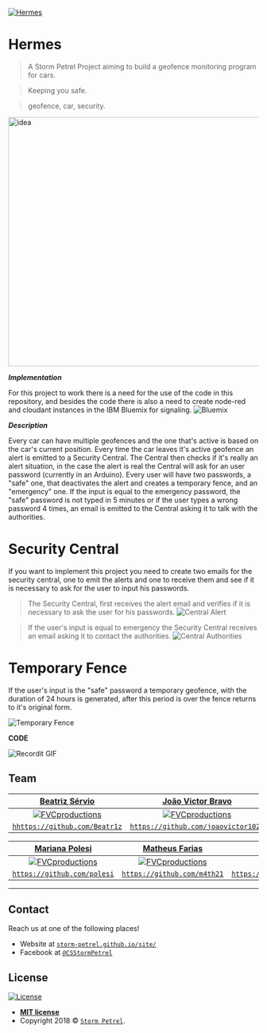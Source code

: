 <a href="https://storm-petrel.github.io/site/"><img src="https://raw.githubusercontent.com/Storm-Petrel/Hermes/master/Media/logo.png" title="Hermes" alt="Hermes"></a>

# Hermes

> A Storm Petrel Project aiming to build a geofence monitoring program for cars.

> Keeping you safe.

> geofence, car, security.

<img src="https://raw.githubusercontent.com/Storm-Petrel/Hermes/master/Media/hermes.gif" title="Idea" alt="idea" height="500" width="600">

***Implementation***

For this project to work there is a need for the use of the code in this repository, and besides the code there is also a need to create node-red and cloudant instances in the IBM Bluemix for signaling.
![Bluemix](https://github.com/Storm-Petrel/Hermes/blob/master/Media/node-red.png)

***Description***

Every car can have multiple geofences and the one that's active is based on the car's current position.
Every time the car leaves it's active geofence an alert is emitted to a Security Central. The Central then checks if it's really an
alert situation, in the case the alert is real the Central will ask for an user password (currently in an Arduino).
Every user will have two passwords, a "safe" one, that deactivates the alert and creates a temporary fence, and an "emergency" one.
If the input is equal to the emergency password, the "safe" password is not typed in 5 minutes or if the user types a wrong password
4 times, an email is emitted to the Central asking it to talk with the authorities.

# Security Central
If you want to implement this project you need to create two emails for the security central, one to emit the alerts and one to receive them and see if it is necessary to ask for the user to input his passwords.

>The Security Central, first receives the alert email and verifies if it is necessary to ask the user for his passwords.
![Central Alert](https://raw.githubusercontent.com/Storm-Petrel/Hermes/master/Media/Central-Alerta.gif)

>If the user's input is equal to emergency the Security Central receives an email asking it to contact the authorities.
![Central Authorities](https://raw.githubusercontent.com/Storm-Petrel/Hermes/master/Media/Central-Autoridades.gif)

# Temporary Fence
If the user's input is the "safe" password a temporary geofence, with the duration of 24 hours is generated, after this period is over the fence returns to it's original form.

![Temporary Fence](https://raw.githubusercontent.com/Storm-Petrel/Hermes/master/Media/temporary-fence.gif)

**CODE**

![Recordit GIF](http://g.recordit.co/Rw5bXM5S20.gif)


## Team

| <a href="https://github.com/Beatr1z" target="_blank">**Beatriz Sérvio**</a> | <a href="https://github.com/joaovictor1020" target="_blank">**João Victor Bravo**</a> | <a href="https://github.com/leon13344" target="_blank">**Leonardo Rodrigues**</a> |
| :---: |:---:| :---:|
| [![FVCproductions](https://avatars1.githubusercontent.com/u/40302576?v=3&s=200)](https://github.com/Beatr1z)    | [![FVCproductions](https://avatars0.githubusercontent.com/u/39501506?v=3&s=200)](https://github.com/joaovictor1020) | [![FVCproductions](https://avatars3.githubusercontent.com/u/40325429?v=3&s=200)](http://fvcproductions.com)  |
| <a href="https://github.com/Beatr1z" target="_blank">`hhttps://github.com/Beatr1z`</a> | <a href="https://github.com/joaovictor1020" target="_blank">`https://github.com/joaovictor1020`</a> | <a href="https://github.com/leon13344" target="_blank">`https://github.com/leon13344`</a> |

| <a href="https://github.com/polesi" target="_blank">**Mariana Polesi**</a> | <a href="https://github.com/m4th21" target="_blank">**Matheus Farias**</a> | <a href="https://github.com/tiagovalenca" target="_blank">**Tiago Valença**</a> |
| :---: |:---:| :---:|
| [![FVCproductions](https://avatars2.githubusercontent.com/u/40322420?v=3&s=200)](http://fvcproductions.com)    | [![FVCproductions](https://avatars0.githubusercontent.com/u/38105118?v=3&s=200)](https://github.com/m4th21) | [![FVCproductions](https://avatars2.githubusercontent.com/u/36921610?v=3&s=200)](https://github.com/tiagovalenca)  |
| <a href="https://github.com/polesi" target="_blank">`https://github.com/polesi`</a> | <a href="https://github.com/m4th21" target="_blank">`https://github.com/m4th21`</a> | <a href="https://github.com/tiagovalenca" target="_blank">`https://github.com/tiagovalenca`</a> |

---

## Contact

Reach us at one of the following places!

- Website at <a href="https://storm-petrel.github.io/site/" target="_blank">`storm-petrel.github.io/site/`</a>
- Facebook at <a href="https://www.facebook.com/CSStormPetrel/" target="_blank">`@CSStormPetrel`</a>


## License

[![License](http://img.shields.io/:license-mit-blue.svg?style=flat-square)](http://badges.mit-license.org)

- **[MIT license](http://opensource.org/licenses/mit-license.php)**
- Copyright 2018 © <a href="https://storm-petrel.github.io/site/" target="_blank"> `Storm Petrel`</a>.
